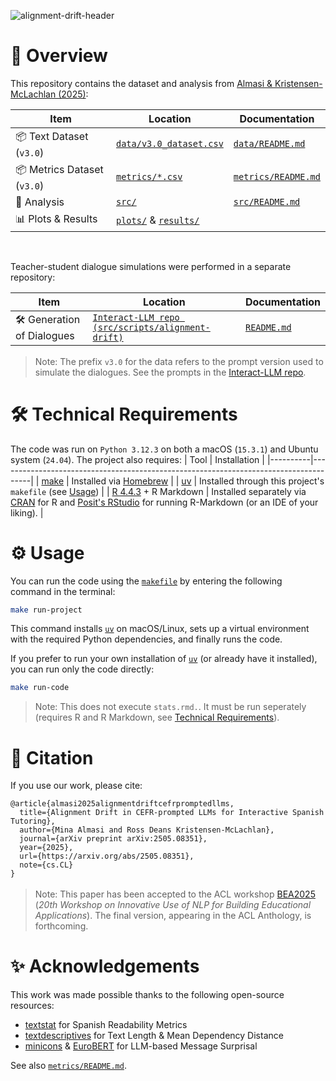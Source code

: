 ![alignment-drift-header](https://github.com/user-attachments/assets/724bb5fd-613f-4dac-8c4e-a980504dd388)


# 🚀 Overview  
This repository contains the dataset and analysis from [Almasi & Kristensen-McLachlan (2025)](https://arxiv.org/abs/2505.08351):

| Item                    | Location                                      | Documentation                   |
|-------------------------|--------------------------------------------------------|--------------------------------|
| 📦 Text Dataset (`v3.0`)       | [`data/v3.0_dataset.csv`](data/v3.0_dataset.csv) | [`data/README.md`](data/README.md)         |
| 📦 Metrics Dataset (`v3.0`)       | [`metrics/*.csv`](metrics) | [`metrics/README.md`](data/README.md)         |
| 🧪 Analysis               | [`src/`](src/)                                | [`src/README.md`](src/README.md)           |
| 📊 Plots & Results        | [`plots/`](plots/) & [`results/`](results/) |        |

<br>

Teacher-student dialogue simulations were performed in a separate repository:

| Item                    | Location                                                  | Documentation                         |
|-------------------------|-----------------------------------------------------------|------------------------------------|
| 🛠️ Generation of Dialogues | [`Interact-LLM repo (src/scripts/alignment-drift)`](https://github.com/INTERACT-LLM/Interact-LLM/tree/v1.0.2-alignment-drift/src/scripts/alignment_drift) | [`README.md`](https://github.com/INTERACT-LLM/Interact-LLM/blob/v1.0.2-alignment-drift/src/scripts/alignment_drift/README.md) |


<div style="margin-top: 1.2em;"></div> <!-- 1.2em before notes, 2em before new headings -->

> Note: The prefix `v3.0` for the data refers to the prompt version used to simulate the dialogues. See the prompts in the [Interact-LLM repo](https://github.com/INTERACT-LLM/Interact-LLM/blob/v1.0.2-alignment-drift/configs/prompts/v3.0.toml).

<div style="margin-top: 2.2em;"></div>

# 🛠️ Technical Requirements
The code was run on `Python 3.12.3` on both a macOS (`15.3.1`) and Ubuntu system (`24.04`). The project also requires:
| Tool     | Installation                                                                 |
|----------|--------------------------------------------------------------------------------------|
| [make](https://www.gnu.org/software/make/manual/make.html) | Installed via [Homebrew](https://formulae.brew.sh/formula/make)                  |
| [uv](https://docs.astral.sh/uv/)                         | Installed through this project's `makefile` (see [Usage](#usage))                 |
| [R 4.4.3](https://cran.r-project.org/bin/macosx/big-sur-arm64/base/) + R Markdown           | Installed separately via [CRAN](https://cran.r-project.org/bin/macosx/big-sur-arm64/base) for R and [Posit's RStudio](https://docs.posit.co/previous-versions/rstudio.html#section-1) for running R-Markdown (or an IDE of your liking).                                |

<div style="margin-top: 2.2em;"></div>
<a name="usage"></a>

# ⚙️ Usage
You can run the code using the [`makefile`](makefile) by entering the following command in the terminal:
```bash
make run-project
```

This command installs [`uv`](https://docs.astral.sh/uv/) on macOS/Linux, sets up a virtual environment with the required Python dependencies, and finally runs the code.

If you prefer to run your own installation of [`uv`](https://docs.astral.sh/uv/) (or already have it installed), you can run only the code directly:
```bash
make run-code
```

<div style="margin-top: 1.2m;"></div>

> Note: This does not execute `stats.rmd.`. It must be run seperately (requires R and R Markdown, see [Technical Requirements](#️-technical-requirements)).

<div style="margin-top: 2.2em;"></div>


# 📝 Citation 
If you use our work, please cite: 

```
@article{almasi2025alignmentdriftcefrpromptedllms,
  title={Alignment Drift in CEFR-prompted LLMs for Interactive Spanish Tutoring}, 
  author={Mina Almasi and Ross Deans Kristensen-McLachlan},
  journal={arXiv preprint arXiv:2505.08351},
  year={2025},
  url={https://arxiv.org/abs/2505.08351},
  note={cs.CL}
}
```

<div style="margin-top: 1.2em;"></div>

> Note: This paper has been accepted to the ACL workshop [BEA2025](https://sig-edu.org/bea/2025) (*20th Workshop on Innovative Use of NLP for Building Educational Applications*). The final version, appearing in the ACL Anthology, is forthcoming.

<div style="margin-top: 2.2em;"></div>

# ✨ Acknowledgements
This work was made possible thanks to the following open-source resources:

- [textstat](https://textstat.org/) for Spanish Readability Metrics
- [textdescriptives](https://hlasse.github.io/TextDescriptives/#citation) for Text Length & Mean Dependency Distance
- [minicons](https://github.com/kanishkamisra/minicons?tab=readme-ov-file#citation) & [EuroBERT](https://huggingface.co/EuroBERT/EuroBERT-210m#citation) for LLM-based Message Surprisal

See also [`metrics/README.md`](metrics/README.md).